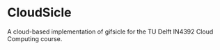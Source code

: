 CloudSicle
==========

A cloud-based implementation of gifsicle for the TU Delft IN4392 Cloud Computing course.
